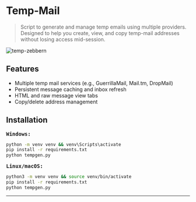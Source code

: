 # Temp-Mail

> Script to generate and manage temp emails using multiple providers. Designed to help you create, view, and copy temp-mail addresses without losing access mid-session.

![temp-zebbern](https://github.com/user-attachments/assets/af783c73-d7d5-4af2-aeae-85ff5b279952)

## Features

* Multiple temp mail services (e.g., GuerrillaMail, Mail.tm, DropMail)
* Persistent message caching and inbox refresh
* HTML and raw message view tabs
* Copy/delete address management

## Installation

<kbd>**Windows:**</kbd>

```bash
python -m venv venv && venv\Scripts\activate
pip install -r requirements.txt
python tempgen.py
```

<kbd>**Linux/macOS:**</kbd>

```bash
python3 -m venv venv && source venv/bin/activate
pip install -r requirements.txt
python tempgen.py
```

---





